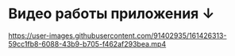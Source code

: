 # Видео работы приложения ↓
https://user-images.githubusercontent.com/91402935/161426313-59cc1fb8-6088-43b9-b705-f462af293bea.mp4
